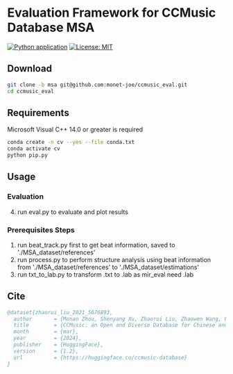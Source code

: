 # Evaluation Framework for CCMusic Database MSA
[![Python application](https://github.com/monet-joe/ccmusic_eval/actions/workflows/python-app.yml/badge.svg?branch=msa)](https://github.com/monet-joe/ccmusic_eval/actions/workflows/python-app.yml)
[![License: MIT](https://img.shields.io/badge/License-MIT-yellow.svg)](https://github.com/monet-joe/ccmusic_eval/blob/msa/LICENSE)

## Download
```bash
git clone -b msa git@github.com:monet-joe/ccmusic_eval.git
cd ccmusic_eval
```

## Requirements
Microsoft Visual C++ 14.0 or greater is required
```bash
conda create -n cv --yes --file conda.txt
conda activate cv
python pip.py
```

## Usage
### Evaluation
4. run eval.py to evaluate and plot results

### Prerequisites Steps
1. run beat_track.py first to get beat information, saved to './MSA_dataset/references'
2. run process.py to perform structure analysis using beat information from './MSA_dataset/references' to './MSA_dataset/estimations'
3. run txt_to_lab.py to transform .txt to .lab as mir_eval need .lab


## Cite
```bibtex
@dataset{zhaorui_liu_2021_5676893,
  author       = {Monan Zhou, Shenyang Xu, Zhaorui Liu, Zhaowen Wang, Feng Yu, Wei Li and Baoqiang Han},
  title        = {CCMusic: an Open and Diverse Database for Chinese and General Music Information Retrieval Research},
  month        = {mar},
  year         = {2024},
  publisher    = {HuggingFace},
  version      = {1.2},
  url          = {https://huggingface.co/ccmusic-database}
}
```
